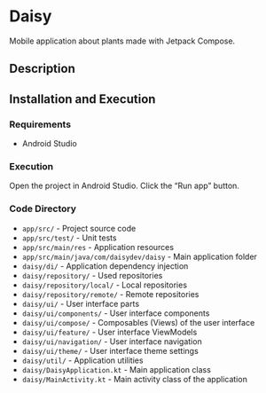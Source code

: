 # Daisy
Mobile application about plants made with Jetpack Compose.

## Description


## Installation and Execution

### Requirements

- Android Studio


### Execution

Open the project in Android Studio.
Click the “Run app” button.

### Code Directory
- `app/src/` - Project source code
- `app/src/test/` - Unit tests
- `app/src/main/res` - Application resources
- `app/src/main/java/com/daisydev/daisy` - Main application folder
- `daisy/di/` - Application dependency injection
- `daisy/repository/` - Used repositories
- `daisy/repository/local/` - Local repositories
- `daisy/repository/remote/` - Remote repositories
- `daisy/ui/` - User interface parts
- `daisy/ui/components/` - User interface components
- `daisy/ui/compose/` - Composables (Views) of the user interface
- `daisy/ui/feature/` - User interface ViewModels
- `daisy/ui/navigation/` - User interface navigation
- `daisy/ui/theme/` - User interface theme settings
- `daisy/util/` - Application utilities
- `daisy/DaisyApplication.kt` - Main application class
- `daisy/MainActivity.kt` - Main activity class of the application